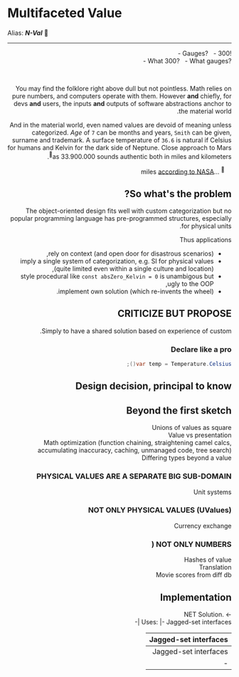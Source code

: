 # Multifaceted Value

Alias: _**N-Val**_ :diamond_shape_with_a_dot_inside:

---
<div dir="rtl">!Gauges?&nbsp;&nbsp;&nbsp;-&nbsp;300&nbsp;-</dir>
<div dir="rtl">?What 300?&nbsp;&nbsp;&nbsp;-&nbsp;What gauges&nbsp;-</dir>
<p>&nbsp;</p>

You may find the folklore right above dull but not pointless. Math relies on pure numbers, and computers operate with them. However **and** chiefly, for devs **and** users, the inputs **and** outputs of software abstractions anchor to the material world.

And in the material world, even named values are devoid of meaning unless categorized. _Age_ of `7` can be months and years, `Smith` can be given, surname and trademark. A surface temperature of `36.6` is natural if Celsius for humans and Kelvin for the dark side of Neptune. Close approach to Mars as 33.900.000 sounds authentic both in miles and kilometers<sup>:rocket:</sup>.

&nbsp;&nbsp;&nbsp;&nbsp;<sup>:rocket:</sup> ...miles [according to NASA](https://mars.nasa.gov/all-about-mars/night-sky/close-approach/)

## So what's the problem?

The object-oriented design fits well with custom categorization but no popular programming language has pre-programmed structures, especially for physical units. 

Thus applications 

 - rely on context (and open door for disastrous scenarios),
 - imply a single system of categorization, e.g. SI for physical values (quite limited even within a single culture and location),
 - style procedural like `const absZero_Kelvin = 0` is unambigous but ugly to the OOP,
 - implement own solution (which re-invents the wheel).

## CRITICIZE BUT PROPOSE

Simply to have a shared solution based on experience of custom.

### Declare like a pro

```csharp
var temp = Temperature.Celsius();
```

## Design decision, principal to know

## Beyond the first sketch

Unions of values as square\
Value vs presentation\
Math optimization (function chaining, straightening camel calcs, accumulating inaccuracy, caching, unmanaged code, tree search)\
Differing types beyond a value

### PHYSICAL VALUES ARE A SEPARATE BIG SUB-DOMAIN

Unit systems

### NOT ONLY PHYSICAL VALUES (UValues) 

Currency exchange

### NOT ONLY NUMBERS (

Hashes of value\
Translation\
Movie scores from diff db

## Implementation
-> .NET Solution\
Uses:
|- Jagged-set interfaces
|- 

| Jagged-set interfaces 
|- 
| Jagged-set interfaces 
|- 


